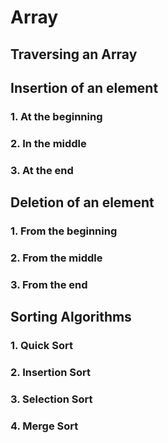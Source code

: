 # Array

## Traversing an Array

## Insertion of an element
### 1. At the beginning
### 2. In the middle
### 3. At the end

## Deletion of an element
### 1. From the beginning
### 2. From the middle
### 3. From the end

## Sorting Algorithms
### 1. Quick Sort
### 2. Insertion Sort
### 3. Selection Sort
### 4. Merge Sort